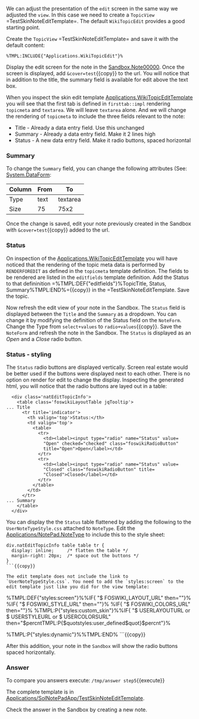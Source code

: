 <!-- Scenario text goes here -->
We can adjust the presentation of the `edit` screen in the same way we adjusted the `view`. In this case we need to create a `TopicView` =TestSkinNoteEditTemplate=. The default `WikiTopicEdit` provides a good starting point. 

Create the `TopicView` =TestSkinNoteEditTemplate= and save it with the default content:
```
%TMPL:INCLUDE{"Applications.WikiTopicEdit"}%
``` 

Display the edit screen for the note in the [Sandbox.Note00000](https://[[HOST_SUBDOMAIN]]-80-[[KATACODA_HOST]].environments.katacoda.com/Sandbox.Note00000). Once the screen is displayed, add `&cover=test`{{copy}} to the url. You will notice that in addition to the title, the summary field is available for edit above the text box.

When you inspect the skin edit template  [Applications.WikiTopicEditTemplate](https://[[HOST_SUBDOMAIN]]-80-[[KATACODA_HOST]].environments.katacoda.com/Applications.WikiTopicEditTemplate) you will see that the first tab is defined in `firsttab::impl` rendering `topicmeta` and `textarea`. We will leave `textarea` alone. And we will change the rendering of `topicmeta` to include the three fields relevant to the note:
* Title - Already a data entry field. Use this unchanged
* Summary - Already a data entry field. Make it 2 lines high
* Status - A new data entry field. Make it radio buttons, spaced horizontal

### Summary 
To change the `Summary` field, you can change the following attributes (See: [System.DataForm](https://[[HOST_SUBDOMAIN]]-80-[[KATACODA_HOST]].environments.katacoda.com/System.DataForm):

| Column | From | To |
|---------|------|----|
| Type    | text | textarea |
| Size    | 75   | 75x2 |

Once the change is saved, edit your note previously created in the Sandbox with `&cover=test`{{copy}} added to the url.

### Status
On inspection of the [Applications.WikiTopicEditTemplate](https://[[HOST_SUBDOMAIN]]-80-[[KATACODA_HOST]].environments.katacoda.com/Applications.WikiTopicEditTemplate) you will have noticed that the rendering of the topic meta data is performed by `RENDERFOREDIT` as defined in the `topicmeta` template definition. The fields to be rendered are listed in the `editfields` template definition. Add the Status to that defininition =%TMPL:DEF{"editfields"}%TopicTitle, Status, Summary%TMPL:END%={{copy}} in the =TestSkinNoteEditTemplate. Save the topic. 

Now refresh the edit view of your note in the Sandbox. The `Status` field is displayed between the `Title` and the `Summary` as a dropdown. You can change it by modifying the definition of the Status field on the `NoteForm`. Change the Type from `select+values` to `radio+values`{{copy}}. Save the `NoteForm` and refresh the note in the Sandbox. The `Status` is displayed as an _Open_ and a _Close_ radio button.

### Status - styling
The `Status` radio buttons are displayed vertically. Screen real estate would be better used if the buttons were displayed next to each other. There is no option on render for edit to change the display. Inspecting the generated html, you will notice that the radio buttons are layed out in a table:
```
  <div class='natEditTopicInfo'>
    <table class='foswikiLayoutTable jqTooltip'>
... Title
      <tr title='indicator'>
        <th valign='top'>Status:</th>
        <td valign='top'>
          <table>
            <tr>
              <td><label><input type="radio" name="Status" value=
              "Open" checked="checked" class="foswikiRadioButton"
              title="Open">Open</label></td>
            </tr>
            <tr>
              <td><label><input type="radio" name="Status" value=
              "Closed" class="foswikiRadioButton" title=
              "Closed">Closed</label></td>
            </tr>
          </table>
        </td>
      </tr>
... Summary
    </table>
  </div>
```

You can display the the `Status` table flattened by adding the following to the `UserNoteTypeStyle.css` attached to `NoteType`. Edit the [Applications/NotePad.NoteType](https://[[HOST_SUBDOMAIN]]-80-[[KATACODA_HOST]].environments.katacoda.com/Applications/NotePad.NoteType) to include this to the style sheet:
```
div.natEditTopicInfo table table tr {
  display: inline;     /* flatten the table */
  margin-right: 20px;  /* space out the buttons */
}
```{{copy}}

The edit template does not include the link to `UserNoteTypeStyle.css`. You need to add the `styles:screen` to the edit template just like you did for the view template:
```
%TMPL:DEF{"styles:screen"}%%IF{ "$ FOSWIKI_LAYOUT_URL" then="<link rel='stylesheet' href='%FOSWIKI_LAYOUT_URL%' media='all' type='text/css' />"}%
%IF{ "$ FOSWIKI_STYLE_URL"  then="<link rel='stylesheet' href='%FOSWIKI_STYLE_URL%' media='all' type='text/css' />"}%
%IF{ "$ FOSWIKI_COLORS_URL" then="<link rel='stylesheet' href='%FOSWIKI_COLORS_URL%' media='all' type='text/css' />"}%
%TMPL:P{"styles:custom_skin"}%%IF{ "$ USERLAYOUTURL or $ USERSTYLEURL or $ USERCOLORSURL" then="$percntTMPL:P{$quotstyles:user_defined$quot}$percnt"}%
<link rel='stylesheet' href='%PUBURLPATH%/Applications/SolNotePadApp/NoteType/UserNoteTypeStyle.css' media='all' type='text/css' />
%TMPL:P{"styles:dynamic"}%%TMPL:END%
```{{copy}}

After this addition, your note in the `Sandbox` will show the radio buttons spaced horizontally.




### Answer
<!-- Solution text (if any) goes here -->
To compare you answers execute: `/tmp/answer step5`{{execute}} 

The complete template is in [Applications/SolNotePadApp/TestSkinNoteEditTemplate](https://[[HOST_SUBDOMAIN]]-80-[[KATACODA_HOST]].environments.katacoda.com/Applications/SolNotePadApp/TestSkinNoteEditTemplate).

Check the answer in the Sandbox by creating a new note.




